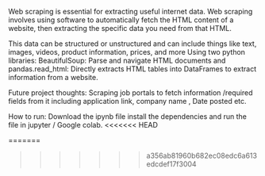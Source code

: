 Web scraping is essential for extracting useful internet data.
Web scraping involves using software to automatically fetch the HTML content of a website, then extracting the specific data you need from that HTML. 

This data can be structured or unstructured and can include things like text, images, videos, product information, prices, and more
Using two python libraries: BeautifulSoup: Parse and navigate HTML documents and pandas.read_html: Directly extracts HTML tables into DataFrames to extract information from a website.

Future project thoughts:
Scraping job portals to fetch information /required fields from it including application link, company name , Date posted etc.

How to run:
Download the ipynb file install the dependencies and run the file in jupyter / Google colab.
<<<<<<< HEAD


=======
>>>>>>> a356ab81960b682ec08edc6a613edcdef17f3004
